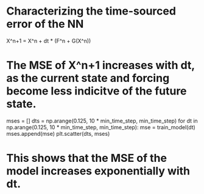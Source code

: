 # Characterizing the time-sourced error of the NN

X^n+1 = X^n + dt * (F^n + G(X^n))

# The MSE of X^n+1 increases with dt, as the current state and forcing become less indicitve of the future state.

mses = []
dts = np.arange(0.125, 10 * min_time_step, min_time_step)
for dt in np.arange(0.125, 10 * min_time_step, min_time_step):
    mse = train_model(dt)
    mses.append(mse)
plt.scatter(dts, mses)

# This shows that the MSE of the model increases exponentially with dt.
